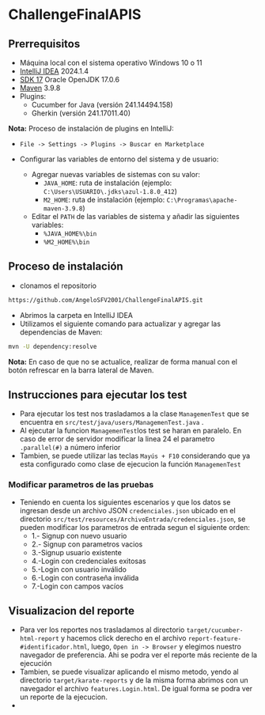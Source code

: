 # ChallengeFinalAPIS
## Prerrequisitos

- Máquina local con el sistema operativo Windows 10 o 11
- [IntelliJ IDEA](https://www.jetbrains.com/es-es/idea/download/) 2024.1.4
- [SDK 17](https://www.oracle.com/java/technologies/downloads/) Oracle OpenJDK 17.0.6
- [Maven](https://maven.apache.org/download.cgi) 3.9.8
- Plugins:
    - Cucumber for Java (versión 241.14494.158)
    - Gherkin (versión 241.17011.40)

**Nota:** Proceso de instalación de plugins en IntelliJ:
- `File -> Settings -> Plugins -> Buscar en Marketplace`

- Configurar las variables de entorno del sistema y de usuario:
    - Agregar nuevas variables de sistemas con su valor:
        - `JAVA_HOME`: ruta de instalación (ejemplo: `C:\Users\USUARIO\.jdks\azul-1.8.0_412`)
        - `M2_HOME`: ruta de instalación (ejemplo: `C:\Programas\apache-maven-3.9.8`)
    - Editar el `PATH` de las variables de sistema y añadir las siguientes variables:
        - `%JAVA_HOME%\bin`
        - `%M2_HOME%\bin`

## Proceso de instalación
- clonamos el repositorio
```bash
https://github.com/AngeloSFV2001/ChallengeFinalAPIS.git
```
- Abrimos la carpeta en IntelliJ IDEA
- Utilizamos el siguiente comando para actualizar y agregar las dependencias de Maven:
```bash
mvn -U dependency:resolve
```
**Nota:** En caso de que no se actualice, realizar de forma manual con el botón refrescar en la barra lateral de Maven.

## Instrucciones para ejecutar los test

- Para ejecutar los test nos trasladamos a la clase `ManagemenTest` que se encuentra en `src/test/java/users/ManagemenTest.java` .
- Al ejecutar la funcion `ManagemenTest`los test se haran en paralelo. En caso de error de servidor modificar
la linea 24 el parametro `.parallel(#)` a número inferior
- Tambien, se puede utilizar las teclas `Mayús + F10` considerando que ya esta configurado como clase de ejecucion
la función `ManagemenTest`
### Modificar parametros de las pruebas
- Teniendo en cuenta los siguientes escenarios y que los datos se ingresan desde un archivo JSON `credenciales.json`
ubicado en el directorio `src/test/resources/ArchivoEntrada/credenciales.json`, se pueden modificar los parametros de entrada segun el
siguiente orden:
    - 1.- Signup con nuevo usuario 
    - 2.- Signup con parametros vacios 
    - 3.-Signup usuario existente 
    - 4.-Login con credenciales exitosas
    - 5.-Login con usuario inválido
    - 6.-Login con contraseña inválida 
    - 7.-Login con campos vacíos
## Visualizacion del reporte
- Para ver los reportes nos trasladamos al directorio `target/cucumber-html-report` y hacemos click derecho en el
archivo `report-feature-#identificador.html`, luego, `Open in -> Browser` y elegimos nuestro navegador de preferencia.
Ahi se podra ver el reporte más reciente de la ejecución
- Tambien, se puede visualizar aplicando el mismo metodo, yendo al directorio `target/karate-reports` y de la misma 
forma abrimos con un navegador el archivo `features.Login.html`. De igual forma se podra ver un reporte de la ejecucion.
- 